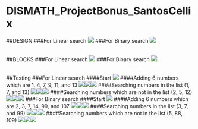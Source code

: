 # DISMATH_ProjectBonus_SantosCellix

##DESIGN
###For Linear search
![](lindes.jpg)
###For Binary search
![](bindes.jpg)
<br></br>

##BLOCKS
###For Linear search
![](linblo.jpg)
###For Binary search
![](binblo.jpg)
<br></br>

##Testing
###For Linear search
####Start
![](test1.jpg)
####Adding 6 numbers which are 1, 4, 7, 9, 11, and 13
![](test2.jpg)![](test3.jpg)![](test4.jpg)
####Searching numbers in the list (1, 7, and 13)
![](test5.jpg)![](test6.jpg)![](test7.jpg)
####Searching numbers which are not in the list (2, 5, 12)
![](test8.jpg)![](test9.jpg)![](test10.jpg)
###For Binary search
####Start
![](test11.jpg)
####Adding 6 numbers which are 2, 3, 7, 14, 99, and 107
![](test12.jpg)![](test13.jpg)![](test14.jpg)
####Searching numbers in the list (3, 7, and 99)
![](test15.jpg)![](test16.jpg)![](test17.jpg)
####Searching numbers which are not in the list (5, 88, 109)
![](test18.jpg)![](test19.jpg)![](test20.jpg)
